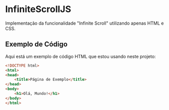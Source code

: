 # InfiniteScrollJS

Implementação da funcionalidade "Infinite Scroll" utilizando apenas HTML e CSS.

## Exemplo de Código

Aqui está um exemplo de código HTML que estou usando neste projeto:

```html
<!DOCTYPE html>
<html>
<head>
    <title>Página de Exemplo</title>
</head>
<body>
    <h1>Olá, Mundo!</h1>
</body>
</html>
